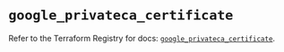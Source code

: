# `google_privateca_certificate`

Refer to the Terraform Registry for docs: [`google_privateca_certificate`](https://registry.terraform.io/providers/hashicorp/google-beta/5.29.1/docs/resources/google_privateca_certificate).
